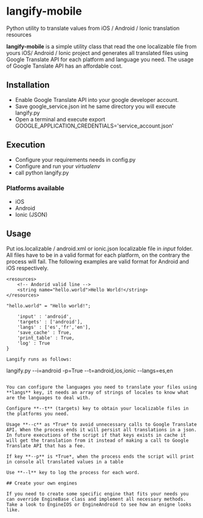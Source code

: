 # langify-mobile
Python utility to translate values from iOS / Android / Ionic translation resources

**langify-mobile** is a simple utility class that read the one localizable file from yours iOS/ Android / Ionic project and generates all translated files using Google Translate API for each platform and language you need. The usage of Google Tanslate API has an affordable cost.

## Installation

* Enable Google Translate API into your google developer account.
* Save google_service.json int he same directory you will execute langify.py
* Open a terminal and execute export GOOGLE_APPLICATION_CREDENTIALS='service_account.json'

## Execution

* Configure your requirements needs in config.py
* Configure and run your *virtualenv*
* call python langify.py

### Platforms available
- iOS
- Android
- Ionic (JSON)

## Usage

Put ios.localizable / android.xml or ionic.json localizable file in *input* folder. All files have to be in a valid format for each platform, on the contrary the process will fail. The following examples are valid format for Android and iOS respectively.

```<?xml version="1.0" encoding="utf-8"?>
<resources>
    <!-- Andorid valid line -->
    <string name="hello.world">Hello World!</string>
</resources>
```

```"hello.world" = "Hello world!";```

```params = {
    'input' : 'android',
    'targets' : ['android'],
    'langs' : ['es','fr','en'],
    'save_cache' : True,
    'print_table' : True,
    'log' : True
}
```

```
Langify runs as follows:
```
langify.py --i=android -p=True --t=android,ios,ionic --langs=es,en
```

You can configure the languages you need to translate your files using **langs** key, it needs an array of strings of locales to know what are the languages to deal with.

Configure **--t** (targets) key to obtain your localizable files in the platforms you need.

Usage **--c** as *True* to avoid unnecessary calls to Google Translate API. When the process ends it will persist all translations in a json. In future executions of the script if that keys exists in cache it will get the translation from it instead of making a call to Google Translate API that has a fee.

If key **--p** is *True*, when the process ends the script will print in console all translated values in a table

Use **--l** key to log the process for each word.

## Create your own engines

If you need to create some specific engine that fits your needs you can override EngineBase class and implement all necessary methods. Take a look to EngineIOS or EngineAndroid to see how an enigne looks like.
